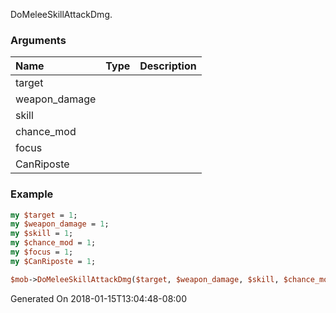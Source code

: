 DoMeleeSkillAttackDmg.
### Arguments
**Name**|**Type**|**Description**
:---|:---|:---
target||
weapon_damage||
skill||
chance_mod||
focus||
CanRiposte||

### Example

```perl
my $target = 1;
my $weapon_damage = 1;
my $skill = 1;
my $chance_mod = 1;
my $focus = 1;
my $CanRiposte = 1;

$mob->DoMeleeSkillAttackDmg($target, $weapon_damage, $skill, $chance_mod, $focus, $CanRiposte); # Returns void
```


Generated On 2018-01-15T13:04:48-08:00
